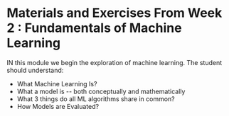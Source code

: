 # Materials and Exercises From Week 2 : Fundamentals of Machine Learning

IN this module we begin the exploration of machine learning. The student should understand:
* What Machine Learning Is?
* What a model is -- both conceptually and mathematically 
* What 3 things do all ML algorithms share in common? 
* How Models are Evaluated?
